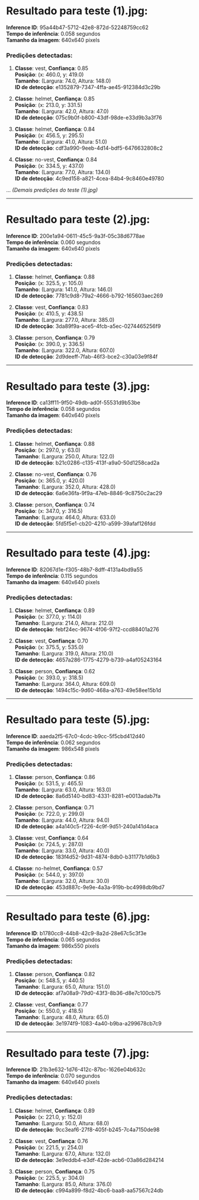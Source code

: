# Resultado para teste (1).jpg:
**Inference ID**: 95a44b47-5712-42e8-872d-52248759cc62  
**Tempo de inferência**: 0.058 segundos  
**Tamanho da imagem**: 640x640 pixels  

### Predições detectadas:
1. **Classe**: vest, **Confiança**: 0.85  
   **Posição**: (x: 460.0, y: 419.0)  
   **Tamanho**: (Largura: 74.0, Altura: 148.0)  
   **ID de detecção**: e1352879-7347-4ffa-ae45-912384d3c29b  
   
2. **Classe**: helmet, **Confiança**: 0.85  
   **Posição**: (x: 213.0, y: 331.5)  
   **Tamanho**: (Largura: 42.0, Altura: 47.0)  
   **ID de detecção**: 075c9b0f-b800-43df-98de-e33d9b3a3f76  
   
3. **Classe**: helmet, **Confiança**: 0.84  
   **Posição**: (x: 456.5, y: 295.5)  
   **Tamanho**: (Largura: 41.0, Altura: 51.0)  
   **ID de detecção**: cdf3a990-9eeb-4d14-bdf5-6476632808c2  

4. **Classe**: no-vest, **Confiança**: 0.84  
   **Posição**: (x: 334.5, y: 437.0)  
   **Tamanho**: (Largura: 77.0, Altura: 134.0)  
   **ID de detecção**: 4c9ed158-a821-4cea-84b4-9c8460e49780  

... *(Demais predições do teste (1).jpg)*

---

# Resultado para teste (2).jpg:
**Inference ID**: 200e1a94-0611-45c5-9a3f-05c38d6778ae  
**Tempo de inferência**: 0.060 segundos  
**Tamanho da imagem**: 640x640 pixels  

### Predições detectadas:
1. **Classe**: helmet, **Confiança**: 0.88  
   **Posição**: (x: 325.5, y: 105.0)  
   **Tamanho**: (Largura: 141.0, Altura: 146.0)  
   **ID de detecção**: 7781c9d8-79a2-4666-b792-165603aec269  

2. **Classe**: vest, **Confiança**: 0.83  
   **Posição**: (x: 410.5, y: 438.5)  
   **Tamanho**: (Largura: 277.0, Altura: 385.0)  
   **ID de detecção**: 3da89f9a-ace5-4fcb-a5ec-0274465256f9  

3. **Classe**: person, **Confiança**: 0.79  
   **Posição**: (x: 390.0, y: 336.5)  
   **Tamanho**: (Largura: 322.0, Altura: 607.0)  
   **ID de detecção**: 2d9deeff-7fab-46f3-bce2-c30a03e9f84f  

---

# Resultado para teste (3).jpg:
**Inference ID**: ca13ff11-9f50-49db-ad0f-55531d9b53be  
**Tempo de inferência**: 0.058 segundos  
**Tamanho da imagem**: 640x640 pixels  

### Predições detectadas:
1. **Classe**: helmet, **Confiança**: 0.88  
   **Posição**: (x: 297.0, y: 63.0)  
   **Tamanho**: (Largura: 250.0, Altura: 122.0)  
   **ID de detecção**: b21c0286-c135-413f-a9a0-50d1258cad2a  

2. **Classe**: no-vest, **Confiança**: 0.76  
   **Posição**: (x: 365.0, y: 420.0)  
   **Tamanho**: (Largura: 352.0, Altura: 428.0)  
   **ID de detecção**: 6a6e36fa-9f9a-47eb-8846-9c8750c2ac29  

3. **Classe**: person, **Confiança**: 0.74  
   **Posição**: (x: 347.0, y: 316.5)  
   **Tamanho**: (Largura: 464.0, Altura: 633.0)  
   **ID de detecção**: 5fd5f5e1-cb20-4210-a599-39afaf126fdd  

---

# Resultado para teste (4).jpg:
**Inference ID**: 82067d1e-f305-48b7-8dff-4131a4bd9a55  
**Tempo de inferência**: 0.115 segundos  
**Tamanho da imagem**: 640x640 pixels  

### Predições detectadas:
1. **Classe**: helmet, **Confiança**: 0.89  
   **Posição**: (x: 377.0, y: 114.0)  
   **Tamanho**: (Largura: 214.0, Altura: 212.0)  
   **ID de detecção**: febf24ec-9674-4f06-97f2-ccd88401a276  

2. **Classe**: vest, **Confiança**: 0.70  
   **Posição**: (x: 375.5, y: 535.0)  
   **Tamanho**: (Largura: 319.0, Altura: 210.0)  
   **ID de detecção**: 4657a286-1775-4279-b739-a4af05243164  

3. **Classe**: person, **Confiança**: 0.62  
   **Posição**: (x: 393.0, y: 318.5)  
   **Tamanho**: (Largura: 364.0, Altura: 609.0)  
   **ID de detecção**: 1494c15c-9d60-468a-a763-49e58ee15b1d  

---

# Resultado para teste (5).jpg:
**Inference ID**: aaeda2f5-67c0-4cdc-b9cc-5f5cbd412d40  
**Tempo de inferência**: 0.062 segundos  
**Tamanho da imagem**: 986x548 pixels  

### Predições detectadas:
1. **Classe**: person, **Confiança**: 0.86  
   **Posição**: (x: 531.5, y: 465.5)  
   **Tamanho**: (Largura: 63.0, Altura: 163.0)  
   **ID de detecção**: 8a6d5140-bd83-4331-8281-e0013adab7fa  

2. **Classe**: person, **Confiança**: 0.71  
   **Posição**: (x: 722.0, y: 299.0)  
   **Tamanho**: (Largura: 44.0, Altura: 94.0)  
   **ID de detecção**: a4a140c5-f226-4c9f-9d51-240a141d4aca  

3. **Classe**: vest, **Confiança**: 0.64  
   **Posição**: (x: 724.5, y: 287.0)  
   **Tamanho**: (Largura: 33.0, Altura: 40.0)  
   **ID de detecção**: 183f4d52-9d31-4874-8db0-b31177b1d6b3  

4. **Classe**: no-helmet, **Confiança**: 0.57  
   **Posição**: (x: 544.0, y: 397.0)  
   **Tamanho**: (Largura: 32.0, Altura: 30.0)  
   **ID de detecção**: 453d887c-9e9e-4a3a-919b-bc4998db9bd7  

---

# Resultado para teste (6).jpg:
**Inference ID**: b1780cc8-44b8-42c9-8a2d-28e67c5c3f3e  
**Tempo de inferência**: 0.065 segundos  
**Tamanho da imagem**: 986x550 pixels  

### Predições detectadas:
1. **Classe**: person, **Confiança**: 0.82  
   **Posição**: (x: 548.5, y: 440.5)  
   **Tamanho**: (Largura: 65.0, Altura: 151.0)  
   **ID de detecção**: af7a08a9-79d0-43f3-8b36-d8e7c100cb75  

2. **Classe**: vest, **Confiança**: 0.77  
   **Posição**: (x: 550.0, y: 418.5)  
   **Tamanho**: (Largura: 48.0, Altura: 65.0)  
   **ID de detecção**: 3e1974f9-1083-4a40-b9ba-a299678cb7c9  

---

# Resultado para teste (7).jpg:
**Inference ID**: 21b3e632-1d76-412c-87bc-1626e04b632c  
**Tempo de inferência**: 0.070 segundos  
**Tamanho da imagem**: 640x640 pixels  

### Predições detectadas:
1. **Classe**: helmet, **Confiança**: 0.89  
   **Posição**: (x: 221.0, y: 152.0)  
   **Tamanho**: (Largura: 50.0, Altura: 68.0)  
   **ID de detecção**: 9cc3eaf6-27f8-405f-b245-7c4a7150de98  

2. **Classe**: vest, **Confiança**: 0.76  
   **Posição**: (x: 221.5, y: 254.0)  
   **Tamanho**: (Largura: 67.0, Altura: 132.0)  
   **ID de detecção**: 3e9eddb4-e3df-42de-acb6-03a86d284214  

3. **Classe**: person, **Confiança**: 0.75  
   **Posição**: (x: 225.5, y: 304.0)  
   **Tamanho**: (Largura: 85.0, Altura: 376.0)  
   **ID de detecção**: c994a899-f8d2-4bc6-baa8-aa57567c24db  
